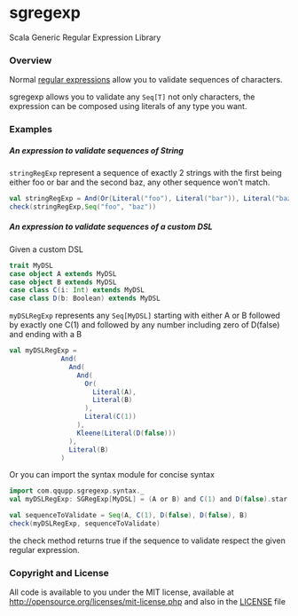 # sgregexp
Scala Generic Regular Expression Library

### Overview

Normal [regular expressions](https://en.wikipedia.org/wiki/Regular_expression)
allow you to validate sequences of characters.

sgregexp allows you to validate
any `Seq[T]` not only characters, the expression can be composed using literals
of any type you want.

### Examples

##### An expression to validate sequences of String
`stringRegExp` represent a sequence of exactly 2 strings with the first being
either foo or bar and the second baz, any other sequence won't match.
```scala
val stringRegExp = And(Or(Literal("foo"), Literal("bar")), Literal("baz"))
check(stringRegExp,Seq("foo", "baz"))
```

##### An expression to validate sequences of a custom DSL

Given a custom DSL
```scala
trait MyDSL
case object A extends MyDSL
case object B extends MyDSL
case class C(i: Int) extends MyDSL
case class D(b: Boolean) extends MyDSL
```

`myDSLRegExp` represents any `Seq[MyDSL]` starting with either A or B followed
by exactly one C(1) and followed by any number including zero of D(false) and
ending with a B
```scala
val myDSLRegExp =
             And(
               And(
                 And(
                   Or(
                     Literal(A),
                     Literal(B)
                   ),
                   Literal(C(1))
                 ),
                 Kleene(Literal(D(false)))
               ),
               Literal(B)
             )
```

Or you can import the syntax module for concise syntax
```scala
import com.qqupp.sgregexp.syntax._
val myDSLRegExp: SGRegExp[MyDSL] = (A or B) and C(1) and D(false).star and B

```

```scala
val sequenceToValidate = Seq(A, C(1), D(false), D(false), B)
check(myDSLRegExp, sequenceToValidate)
```

the check method returns true if the sequence to validate respect the given regular expression. 

### Copyright and License

All code is available to you under the MIT license, available at http://opensource.org/licenses/mit-license.php and also in the [LICENSE](LICENSE) file